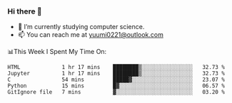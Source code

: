 ### Hi there 👋

- 📕 I’m currently studying computer science.
- 📫 You can reach me at yuumi0221@outlook.com


📊This Week I Spent My Time On:
<!--START_SECTION:waka-->
```text
HTML             1 hr 17 mins    ████████▒░░░░░░░░░░░░░░░░   32.73 % 
Jupyter          1 hr 17 mins    ████████▒░░░░░░░░░░░░░░░░   32.73 % 
C                54 mins         █████▓░░░░░░░░░░░░░░░░░░░   23.07 % 
Python           15 mins         █▓░░░░░░░░░░░░░░░░░░░░░░░   06.57 % 
GitIgnore file   7 mins          ▓░░░░░░░░░░░░░░░░░░░░░░░░   03.20 % 
```
<!--END_SECTION:waka-->

<!--
**Yuumi0221/Yuumi0221** is a ✨ _special_ ✨ repository because its `README.md` (this file) appears on your GitHub profile.

Here are some ideas to get you started:

- 🔭 I’m currently working on ...
- 🌱 I’m currently learning ...
- 👯 I’m looking to collaborate on ...
- 🤔 I’m looking for help with ...
- 💬 Ask me about ...
- 📫 How to reach me: ...
- 😄 Pronouns: ...
- ⚡ Fun fact: ...
-->
